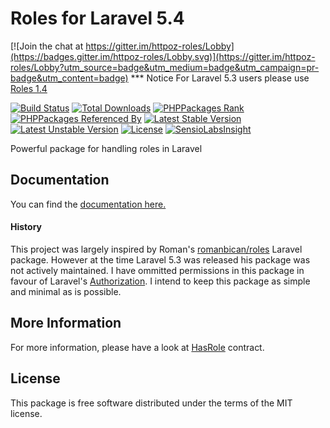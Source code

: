 # Roles for Laravel 5.4

[![Join the chat at https://gitter.im/httpoz-roles/Lobby](https://badges.gitter.im/httpoz-roles/Lobby.svg)](https://gitter.im/httpoz-roles/Lobby?utm_source=badge&utm_medium=badge&utm_campaign=pr-badge&utm_content=badge)
*** Notice
For Laravel 5.3 users please use [Roles 1.4](https://github.com/httpoz/roles/tree/1.4)

[![Build Status](https://travis-ci.org/httpoz/roles.svg)](https://travis-ci.org/httpoz/roles)
[![Total Downloads](https://poser.pugx.org/httpoz/roles/d/total.svg)](https://packagist.org/packages/httpoz/roles)
[![PHPPackages Rank](http://phppackages.org/p/httpoz/roles/badge/rank.svg)](http://phppackages.org/p/httpoz/roles)
[![PHPPackages Referenced By](http://phppackages.org/p/httpoz/roles/badge/referenced-by.svg)](http://phppackages.org/p/httpoz/roles)
[![Latest Stable Version](https://poser.pugx.org/httpoz/roles/v/stable.svg)](https://packagist.org/packages/httpoz/roles)
[![Latest Unstable Version](https://poser.pugx.org/httpoz/roles/v/unstable.svg)](https://packagist.org/packages/httpoz/roles)
[![License](https://poser.pugx.org/httpoz/roles/license.svg)](https://packagist.org/packages/httpoz/roles)
[![SensioLabsInsight](https://insight.sensiolabs.com/projects/307f89bf-52b1-4d2e-9a62-350d1f5de141/small.png)](https://insight.sensiolabs.com/projects/307f89bf-52b1-4d2e-9a62-350d1f5de141)

Powerful package for handling roles in Laravel

## Documentation
You can find the [documentation here.](https://httpoz.github.io/roles/)

#### History
This project was largely inspired by Roman's [romanbican/roles](https://github.com/romanbican/roles/) Laravel package. However at the time Laravel 5.3 was released his package was not actively maintained. I have ommitted permissions in this package in favour of Laravel's [Authorization](https://laravel.com/docs/5.3/authorization). I intend to keep this package as simple and minimal as is possible.

## More Information

For more information, please have a look at [HasRole](https://github.com/httpoz/roles/blob/master/src/HttpOz/Roles/Contracts/HasRole.php) contract.

## License

This package is free software distributed under the terms of the MIT license.
